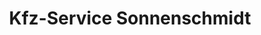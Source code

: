 ---
title: "Kfz-Service Sonnenschmidt"
url: /leipzig/kfz-service-sonnenschmidt/
shop: Autowerkstatt
---